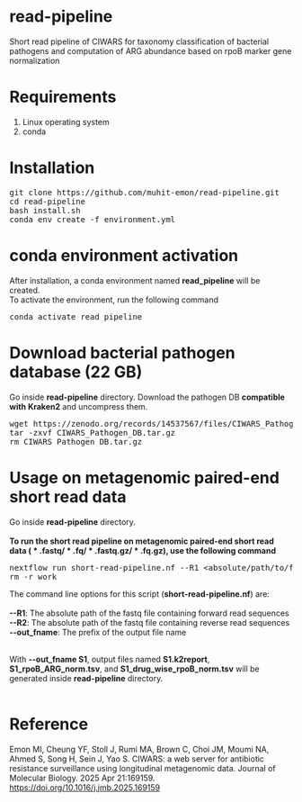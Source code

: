 # read-pipeline
Short read pipeline of CIWARS for taxonomy classification of bacterial pathogens and computation of ARG abundance based on rpoB marker gene normalization
# Requirements
<ol>
  <li>Linux operating system</li>
  <li>conda</li>
</ol>

# Installation
<pre>
git clone https://github.com/muhit-emon/read-pipeline.git
cd read-pipeline
bash install.sh
conda env create -f environment.yml
</pre>
# conda environment activation
After installation, a conda environment named <b>read_pipeline</b> will be created.<br>
To activate the environment, run the following command <br>
<pre>
conda activate read_pipeline
</pre>

# Download bacterial pathogen database (22 GB)
Go inside <b>read-pipeline</b> directory. Download the pathogen DB <b>compatible with Kraken2</b> and uncompress them.
<pre>
wget https://zenodo.org/records/14537567/files/CIWARS_Pathogen_DB.tar.gz
tar -zxvf CIWARS_Pathogen_DB.tar.gz
rm CIWARS_Pathogen_DB.tar.gz
</pre>

# Usage on metagenomic paired-end short read data
Go inside <b>read-pipeline</b> directory. <br> <br>
<b>To run the short read pipeline on metagenomic paired-end short read data (<span> &#42; </span>.fastq/<span> &#42; </span>.fq/<span> &#42; </span>.fastq.gz/<span> &#42; </span>.fq.gz), use the following command</b> <br>
<pre>
nextflow run short-read-pipeline.nf --R1 &ltabsolute/path/to/forward/read/file&gt --R2 &ltabsolute/path/to/reverse/read/file&gt --out_fname &ltprefix of output file name&gt
rm -r work
</pre>
The command line options for this script (<b>short-read-pipeline.nf</b>) are: <br><br>
<b>--R1</b>: The absolute path of the fastq file containing forward read sequences <br>
<b>--R2</b>: The absolute path of the fastq file containing reverse read sequences <br>
<b>--out_fname</b>: The prefix of the output file name <br><br>

With <b>--out_fname S1</b>, output files named <b>S1.k2report</b>, <b>S1_rpoB_ARG_norm.tsv</b>, and <b>S1_drug_wise_rpoB_norm.tsv</b> will be generated inside <b>read-pipeline</b> directory. <br><br>

# Reference
Emon MI, Cheung YF, Stoll J, Rumi MA, Brown C, Choi JM, Moumi NA, Ahmed S, Song H, Sein J, Yao S. CIWARS: a web server for antibiotic resistance surveillance using longitudinal metagenomic data. Journal of Molecular Biology. 2025 Apr 21:169159.
https://doi.org/10.1016/j.jmb.2025.169159
